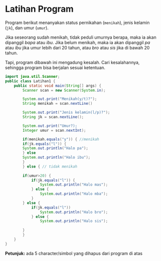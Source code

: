 # Latihan Program

Program berikut menanyakan status pernikahan (`menikah`), jenis kelamin (`jk`), dan umur (`umur`).

Jika seseorang sudah menikah, tidak peduli umurnya berapa, maka ia akan dipanggil _bapa_ atau _ibu_. Jika belum menikah, maka ia akan dipanggil _pa_ atau _ibu_ jika umur lebih dari 20 tahun, atau _bro_ atau _sis_  jika di bawah 20 tahun.

Tapi, program dibawah ini mengadung kesalah. Cari kesalahannya, sehingga program bisa berjalan sesuai ketentuan.


```java
import java.util.Scanner;
public class Latihan1 {
    public static void main(String[] args) {
        Scanner scan = new Scanner(System.in);

        System.out.print("Menikah(y/t)?");
        String menikah = scan.nextLine()

        System.out.print("Jenis kelamin(l/p)?");
        String jk = scan.nextLine();

        System.out.print("Umur?);
        Integer umur = scan.nextInt);

        if(menikah.equals("y")) { //menikah
        if(jk.equals("l")) {
        System.out.println("Halo pa");
        } else 
        System.out.println("Halo ibu");
        }
        } else { // tidak menikah
    
        if(umur>20) {
            if(jk.equals("l")) {
                System.out.println("Halo mas");
            } else {
                System.out.println("Halo mba");
            }
        } else {
            if(jk.equals("l")) 
                System.out.println("Halo bro");
            } else {
                System.out.println("Halo sis");
            
        }
        }
    }     
}

```

**Petunjuk:** ada 5 character/simbol yang dihapus dari program di atas
